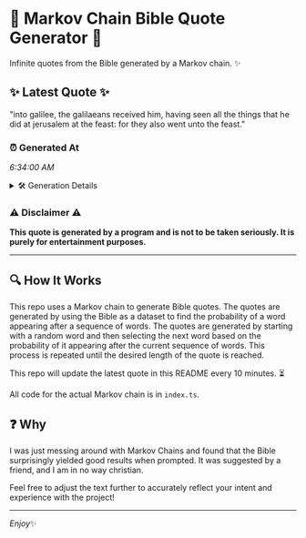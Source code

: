 # 📖 Markov Chain Bible Quote Generator 📖

Infinite quotes from the Bible generated by a Markov chain. ✨

## ✨ Latest Quote ✨
"into galilee, the galilaeans received him, having seen all the things that he did at jerusalem at the feast: for they also went unto the feast."

### ⏰ Generated At
*6:34:00 AM*

<details>
    <summary>🛠️ Generation Details</summary>
    <p>
        <strong>🌱 Seed:</strong> into<br>
        <strong>🔄 Iterations:</strong> 25<br>
        <strong>📜 Context History:</strong><br>[ into ]: galilee,<br>[ into, galilee, ]: the<br>[ into, galilee,, the ]: galilaeans<br>[ into, galilee,, the, galilaeans ]: received<br>[ into, galilee,, the, galilaeans, received ]: him,<br>[ into, galilee,, the, galilaeans, received, him, ]: having<br>[ galilee,, the, galilaeans, received, him,, having ]: seen<br>[ the, galilaeans, received, him,, having, seen ]: all<br>[ galilaeans, received, him,, having, seen, all ]: the<br>[ received, him,, having, seen, all, the ]: things<br>[ him,, having, seen, all, the, things ]: that<br>[ having, seen, all, the, things, that ]: he<br>[ seen, all, the, things, that, he ]: did<br>[ all, the, things, that, he, did ]: at<br>[ the, things, that, he, did, at ]: jerusalem<br>[ things, that, he, did, at, jerusalem ]: at<br>[ that, he, did, at, jerusalem, at ]: the<br>[ he, did, at, jerusalem, at, the ]: feast:<br>[ did, at, jerusalem, at, the, feast: ]: for<br>[ at, jerusalem, at, the, feast:, for ]: they<br>[ jerusalem, at, the, feast:, for, they ]: also<br>[ at, the, feast:, for, they, also ]: went<br>[ the, feast:, for, they, also, went ]: unto<br>[ feast:, for, they, also, went, unto ]: the<br>[ for, they, also, went, unto, the ]: feast.<br>
    </p>
</details>

### ⚠️ Disclaimer ⚠️
**This quote is generated by a program and is not to be taken seriously. It is purely for entertainment purposes.**

---

## 🔍 How It Works

This repo uses a Markov chain to generate Bible quotes. The quotes are generated by using the Bible as a dataset to find the probability of a word appearing after a sequence of words. The quotes are generated by starting with a random word and then selecting the next word based on the probability of it appearing after the current sequence of words. This process is repeated until the desired length of the quote is reached.

This repo will update the latest quote in this README every 10 minutes. ⏳

All code for the actual Markov chain is in `index.ts`.

## ❓ Why

I was just messing around with Markov Chains and found that the Bible surprisingly yielded good results when prompted. 
It was suggested by a friend, and I am in no way christian.

Feel free to adjust the text further to accurately reflect your intent and experience with the project!

---

*Enjoy*✨
